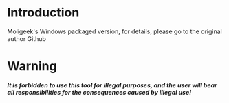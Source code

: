 # Introduction

Moligeek's Windows packaged version, for details, please go to the original author Github


# Warning

***It is forbidden to use this tool for illegal purposes, and the user will bear all responsibilities for the consequences caused by illegal use!***